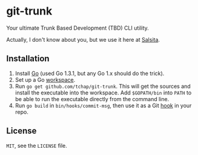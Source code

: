 # git-trunk #

Your ultimate Trunk Based Development (TBD) CLI utility.

Actually, I don't know about you, but we use it here at [Salsita](https://www.salsitasoft.com/).

## Installation ##

1. Install [Go](https://golang.org/dl/) (used Go 1.3.1, but any Go 1.x should do the trick).
2. Set up a Go [workspace](https://golang.org/doc/code.html#Workspaces).
3. Run `go get github.com/tchap/git-trunk`. This will get the sources and install the executable into the workspace.
   Add `$GOPATH/bin` into `PATH` to be able to run the executable directly from the command line.
4. Run `go build` in `bin/hooks/commit-msg`, then use it as a Git [hook](http://git-scm.com/book/en/Customizing-Git-Git-Hooks) in your repo.

## License ##

`MIT`, see the `LICENSE` file.
